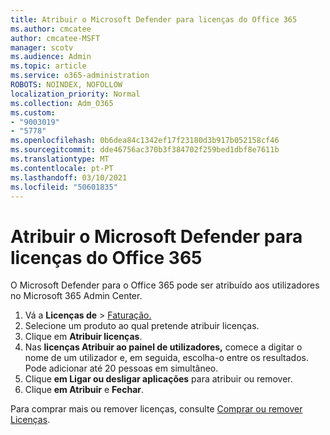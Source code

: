 ```yaml
---
title: Atribuir o Microsoft Defender para licenças do Office 365
ms.author: cmcatee
author: cmcatee-MSFT
manager: scotv
ms.audience: Admin
ms.topic: article
ms.service: o365-administration
ROBOTS: NOINDEX, NOFOLLOW
localization_priority: Normal
ms.collection: Adm_O365
ms.custom:
- "9003019"
- "5778"
ms.openlocfilehash: 0b6dea84c1342ef17f23180d3b917b052158cf46
ms.sourcegitcommit: dde46756ac370b3f384702f259bed1dbf8e7611b
ms.translationtype: MT
ms.contentlocale: pt-PT
ms.lasthandoff: 03/10/2021
ms.locfileid: "50601835"
---
```

# <a name="assign-microsoft-defender-for-office-365-licenses"></a>Atribuir o Microsoft Defender para licenças do Office 365

O Microsoft Defender para o Office 365 pode ser atribuído aos utilizadores no Microsoft 365 Admin Center.

1. Vá a **Licenças de**  >  [Faturação.](https://go.microsoft.com/fwlink/p/?linkid=842264)
2. Selecione um produto ao qual pretende atribuir licenças.
3. Clique em **Atribuir licenças**.
4. Nas **licenças Atribuir ao painel de utilizadores,**  comece a digitar o nome de um utilizador e, em seguida, escolha-o entre os resultados. Pode adicionar até 20 pessoas em simultâneo.
5. Clique **em Ligar ou desligar aplicações**  para atribuir ou remover.
6. Clique **em Atribuir** e  **Fechar**.

Para comprar mais ou remover licenças, consulte [Comprar ou remover Licenças](https://docs.microsoft.com/microsoft-365/commerce/licenses/buy-licenses#buy-or-remove-licenses-for-your-business-subscription).